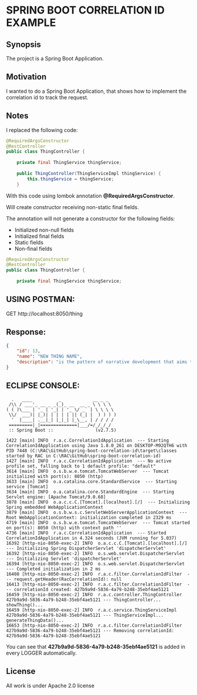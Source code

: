 # SPRING BOOT CORRELATION ID EXAMPLE

## Synopsis

The project is a Spring Boot Application.

## Motivation

I wanted to do a Spring Boot Application, that shows how to implement the correlation id to track the request.


## Notes

I replaced the following code:

```java
@RequiredArgsConstructor
@RestController
public class ThingController {
    
    private final ThingService thingService;
    
    public ThingController(ThingServiceImpl thingService) {
        this.thingService = thingService;
    }
```

With this code using lombok annotation **@RequiredArgsConstructor**.

Will create constructor receiving non-static final fields.

The annotation will not generate a constructor for the following fields:
- Initialized non-null fields
- Initialized final fields
- Static fields
- Non-final fields

```java
@RequiredArgsConstructor
@RestController
public class ThingController {
    
    private final ThingService thingService;
```

USING POSTMAN:
--------------
GET
http://localhost:8050/thing


Response:
---------
```json
{
    "id": 13,
    "name": "NEW THING NAME",
    "description": "is the pattern of narrative development that aims to make vivid a place, object, character, or group"
}
```


ECLIPSE CONSOLE:
----------------
```
  .   ____          _            __ _ _
 /\\ / ___'_ __ _ _(_)_ __  __ _ \ \ \ \
( ( )\___ | '_ | '_| | '_ \/ _` | \ \ \ \
 \\/  ___)| |_)| | | | | || (_| |  ) ) ) )
  '  |____| .__|_| |_|_| |_\__, | / / / /
 =========|_|==============|___/=/_/_/_/
 :: Spring Boot ::                (v2.7.5)

1422 [main] INFO  r.a.c.CorrelationIdApplication  --- Starting CorrelationIdApplication using Java 1.8.0_261 on DESKTOP-M92QTH6 with PID 7448 (C:\RAC\GitHub\spring-boot-correlation-id\target\classes started by RAC in C:\RAC\GitHub\spring-boot-correlation-id) 
1427 [main] INFO  r.a.c.CorrelationIdApplication  --- No active profile set, falling back to 1 default profile: "default" 
3614 [main] INFO  o.s.b.w.e.tomcat.TomcatWebServer  --- Tomcat initialized with port(s): 8050 (http) 
3633 [main] INFO  o.a.catalina.core.StandardService  --- Starting service [Tomcat] 
3634 [main] INFO  o.a.catalina.core.StandardEngine  --- Starting Servlet engine: [Apache Tomcat/9.0.68] 
3878 [main] INFO  o.a.c.c.C.[Tomcat].[localhost].[/]  --- Initializing Spring embedded WebApplicationContext 
3879 [main] INFO  o.s.b.w.s.c.ServletWebServerApplicationContext  --- Root WebApplicationContext: initialization completed in 2329 ms 
4719 [main] INFO  o.s.b.w.e.tomcat.TomcatWebServer  --- Tomcat started on port(s): 8050 (http) with context path '' 
4736 [main] INFO  r.a.c.CorrelationIdApplication  --- Started CorrelationIdApplication in 4.324 seconds (JVM running for 5.037) 
16392 [http-nio-8050-exec-2] INFO  o.a.c.c.C.[Tomcat].[localhost].[/]  --- Initializing Spring DispatcherServlet 'dispatcherServlet' 
16392 [http-nio-8050-exec-2] INFO  o.s.web.servlet.DispatcherServlet  --- Initializing Servlet 'dispatcherServlet' 
16394 [http-nio-8050-exec-2] INFO  o.s.web.servlet.DispatcherServlet  --- Completed initialization in 2 ms 
16408 [http-nio-8050-exec-2] INFO  r.a.c.filter.CorrelationIdFilter  --- request.getHeader(RacCorrelationId): null 
16413 [http-nio-8050-exec-2] INFO  r.a.c.filter.CorrelationIdFilter  --- correlationId created: 427b9a9d-5836-4a79-b248-35ebf4ae5121 
16459 [http-nio-8050-exec-2] INFO  r.a.c.controller.ThingController 427b9a9d-5836-4a79-b248-35ebf4ae5121 --- ThingController... showThing()...  
16459 [http-nio-8050-exec-2] INFO  r.a.c.service.ThingServiceImpl 427b9a9d-5836-4a79-b248-35ebf4ae5121 --- ThingServiceImpl... generateThingData()...  
16653 [http-nio-8050-exec-2] INFO  r.a.c.filter.CorrelationIdFilter 427b9a9d-5836-4a79-b248-35ebf4ae5121 --- Removing correlationId: 427b9a9d-5836-4a79-b248-35ebf4ae5121 
```

You can see that **427b9a9d-5836-4a79-b248-35ebf4ae5121** is added in every LOGGER automatically.


## License

All work is under Apache 2.0 license